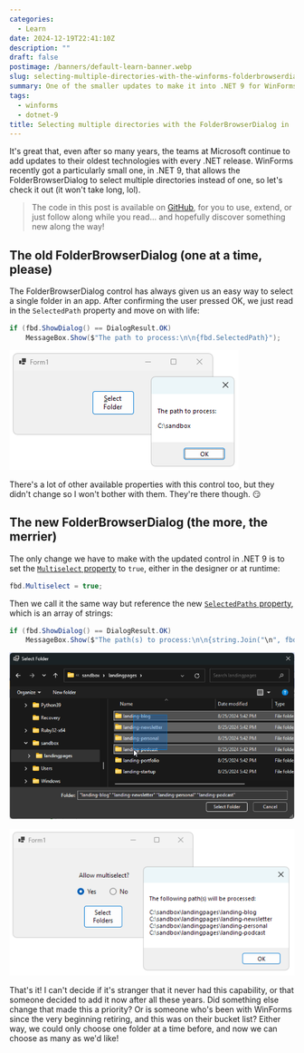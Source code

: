 ```yaml
---
categories:
  - Learn
date: 2024-12-19T22:41:10Z
description: ""
draft: false
postimage: /banners/default-learn-banner.webp
slug: selecting-multiple-directories-with-the-winforms-folderbrowserdialog-in-dotnet
summary: One of the smaller updates to make it into .NET 9 for WinForms was allowing multi-selection in the FolderBrowserDialog. Let's see how.
tags:
  - winforms
  - dotnet-9
title: Selecting multiple directories with the FolderBrowserDialog in .NET 9
---
```

It's great that, even after so many years, the teams at Microsoft continue to add updates to their oldest technologies with every .NET release. WinForms recently got a particularly small one, in .NET 9, that allows the FolderBrowserDialog to select multiple directories instead of one, so let's check it out (it won't take long, lol).

> The code in this post is available on [GitHub](https://github.com/grantwinney/Surviving-WinForms/tree/master/.NET%2009/FolderBrowserDialogMultiSelect), for you to use, extend, or just follow along while you read... and hopefully discover something new along the way!

## The old FolderBrowserDialog (one at a time, please)

The FolderBrowserDialog control has always given us an easy way to select a single folder in an app. After confirming the user pressed OK, we just read in the `SelectedPath` property and move on with life:

```csharp
if (fbd.ShowDialog() == DialogResult.OK)
    MessageBox.Show($"The path to process:\n\n{fbd.SelectedPath}");
```

![](content/posts/selecting-multiple-directories-with-the-winforms-folderbrowserdialog-in-dotnet/image-8.png)

There's a lot of other available properties with this control too, but they didn't change so I won't bother with them. They're there though. 😏

## The new FolderBrowserDialog (the more, the merrier)

The only change we have to make with the updated control in .NET 9 is to set the [`Multiselect` property](https://learn.microsoft.com/en-us/dotnet/api/system.windows.forms.folderbrowserdialog.multiselect) to `true`, either in the designer or at runtime:

```csharp
fbd.Multiselect = true;
```

Then we call it the same way but reference the new [`SelectedPaths` property](https://learn.microsoft.com/en-us/dotnet/api/system.windows.forms.folderbrowserdialog.selectedpaths), which is an array of strings:

```csharp
if (fbd.ShowDialog() == DialogResult.OK)
    MessageBox.Show($"The path(s) to process:\n\n{string.Join("\n", fbd.SelectedPaths)}");
```

![](content/posts/learn/selecting-multiple-directories-with-the-winforms-folderbrowserdialog-in-dotnet/image-10.png)

![](content/posts/learn/selecting-multiple-directories-with-the-winforms-folderbrowserdialog-in-dotnet/image-9.png)

That's it! I can't decide if it's stranger that it never had this capability, or that someone decided to add it now after all these years. Did something else change that made this a priority? Or is someone who's been with WinForms since the very beginning retiring, and this was on their bucket list? Either way, we could only choose one folder at a time before, and now we can choose as many as we'd like!
